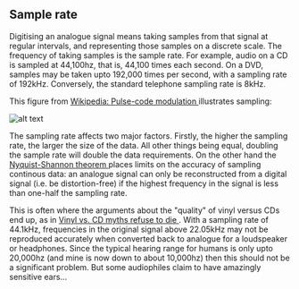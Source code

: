 
## Sample rate


Digitising an analogue signal means taking samples from that signal
      at regular intervals, and representing those samples on a discrete
      scale. The frequency of taking samples is the sample rate.
      For example, audio on a CD is sampled at 44,100hz, that is, 
      44,100 times each second. On a DVD, samples may be taken
      upto 192,000 times per second, with a sampling rate of
      192kHz. Conversely, the standard telephone sampling rate
      is 8kHz.


This figure from [
	Wikipedia: Pulse-code modulation
      ](http://en.wikipedia.org/wiki/Pulse-code_modulation) illustrates sampling:


![alt text](http://upload.wikimedia.org/wikipedia/commons/thumb/b/bf/Pcm.svg/250px-Pcm.svg.png)


The sampling rate affects two major factors. Firstly, the
      higher the sampling rate, the larger the size of the data.
      All other things being equal, doubling the sample rate
      will double the data requirements.
      On the other hand the [ 
	Nyquist-Shannon theorem
      ](http://en.wikipedia.org/wiki/Nyquist_theorem) places limits on the accuracy of sampling continous data:
      an analogue signal can only be reconstructed from a digital
      signal (i.e. be distortion-free) if the highest frequency
      in the signal is less than one-half the sampling rate.


This is often where the arguments about the "quality" of
      vinyl versus CDs end up, as in [
	Vinyl vs. CD myths refuse to die
      ](http://www.eetimes.com/electronics-blogs/audio-designline-blog/4033509/Vinyl-vs-CD-myths-refuse-to-die) .
      With a sampling rate of 44.1kHz, frequencies in the original
      signal above 22.05kHz may not be reproduced accurately when
      converted back to analogue for a loudspeaker or headphones.
      Since the typical hearing range for humans is only upto 20,000hz
      (and mine is now down to about 10,000hz) then this should not be
      a significant problem. But some audiophiles claim to have amazingly
      sensitive ears...
